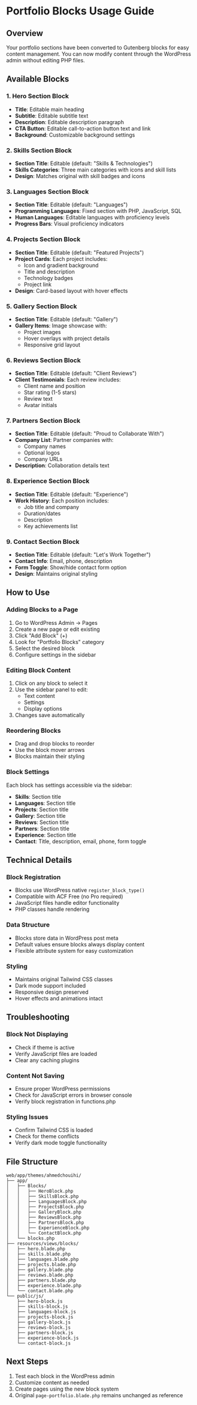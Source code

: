 # Portfolio Blocks Usage Guide

## Overview
Your portfolio sections have been converted to Gutenberg blocks for easy content management. You can now modify content through the WordPress admin without editing PHP files.

## Available Blocks

### 1. Hero Section Block
- **Title**: Editable main heading
- **Subtitle**: Editable subtitle text
- **Description**: Editable description paragraph
- **CTA Button**: Editable call-to-action button text and link
- **Background**: Customizable background settings

### 2. Skills Section Block
- **Section Title**: Editable (default: "Skills & Technologies")
- **Skills Categories**: Three main categories with icons and skill lists
- **Design**: Matches original with skill badges and icons

### 3. Languages Section Block
- **Section Title**: Editable (default: "Languages")
- **Programming Languages**: Fixed section with PHP, JavaScript, SQL
- **Human Languages**: Editable languages with proficiency levels
- **Progress Bars**: Visual proficiency indicators

### 4. Projects Section Block
- **Section Title**: Editable (default: "Featured Projects")
- **Project Cards**: Each project includes:
  - Icon and gradient background
  - Title and description
  - Technology badges
  - Project link
- **Design**: Card-based layout with hover effects

### 5. Gallery Section Block
- **Section Title**: Editable (default: "Gallery")
- **Gallery Items**: Image showcase with:
  - Project images
  - Hover overlays with project details
  - Responsive grid layout

### 6. Reviews Section Block
- **Section Title**: Editable (default: "Client Reviews")
- **Client Testimonials**: Each review includes:
  - Client name and position
  - Star rating (1-5 stars)
  - Review text
  - Avatar initials

### 7. Partners Section Block
- **Section Title**: Editable (default: "Proud to Collaborate With")
- **Company List**: Partner companies with:
  - Company names
  - Optional logos
  - Company URLs
- **Description**: Collaboration details text

### 8. Experience Section Block
- **Section Title**: Editable (default: "Experience")
- **Work History**: Each position includes:
  - Job title and company
  - Duration/dates
  - Description
  - Key achievements list

### 9. Contact Section Block
- **Section Title**: Editable (default: "Let's Work Together")
- **Contact Info**: Email, phone, description
- **Form Toggle**: Show/hide contact form option
- **Design**: Maintains original styling

## How to Use

### Adding Blocks to a Page
1. Go to WordPress Admin → Pages
2. Create a new page or edit existing
3. Click "Add Block" (+)
4. Look for "Portfolio Blocks" category
5. Select the desired block
6. Configure settings in the sidebar

### Editing Block Content
1. Click on any block to select it
2. Use the sidebar panel to edit:
   - Text content
   - Settings
   - Display options
3. Changes save automatically

### Reordering Blocks
- Drag and drop blocks to reorder
- Use the block mover arrows
- Blocks maintain their styling

### Block Settings
Each block has settings accessible via the sidebar:
- **Skills**: Section title
- **Languages**: Section title
- **Projects**: Section title
- **Gallery**: Section title
- **Reviews**: Section title
- **Partners**: Section title
- **Experience**: Section title
- **Contact**: Title, description, email, phone, form toggle

## Technical Details

### Block Registration
- Blocks use WordPress native `register_block_type()`
- Compatible with ACF Free (no Pro required)
- JavaScript files handle editor functionality
- PHP classes handle rendering

### Data Structure
- Blocks store data in WordPress post meta
- Default values ensure blocks always display content
- Flexible attribute system for easy customization

### Styling
- Maintains original Tailwind CSS classes
- Dark mode support included
- Responsive design preserved
- Hover effects and animations intact

## Troubleshooting

### Block Not Displaying
- Check if theme is active
- Verify JavaScript files are loaded
- Clear any caching plugins

### Content Not Saving
- Ensure proper WordPress permissions
- Check for JavaScript errors in browser console
- Verify block registration in functions.php

### Styling Issues
- Confirm Tailwind CSS is loaded
- Check for theme conflicts
- Verify dark mode toggle functionality

## File Structure
```
web/app/themes/ahmedchouihi/
├── app/
│   ├── Blocks/
│   │   ├── HeroBlock.php
│   │   ├── SkillsBlock.php
│   │   ├── LanguagesBlock.php
│   │   ├── ProjectsBlock.php
│   │   ├── GalleryBlock.php
│   │   ├── ReviewsBlock.php
│   │   ├── PartnersBlock.php
│   │   ├── ExperienceBlock.php
│   │   └── ContactBlock.php
│   └── blocks.php
├── resources/views/blocks/
│   ├── hero.blade.php
│   ├── skills.blade.php
│   ├── languages.blade.php
│   ├── projects.blade.php
│   ├── gallery.blade.php
│   ├── reviews.blade.php
│   ├── partners.blade.php
│   ├── experience.blade.php
│   └── contact.blade.php
└── public/js/
    ├── hero-block.js
    ├── skills-block.js
    ├── languages-block.js
    ├── projects-block.js
    ├── gallery-block.js
    ├── reviews-block.js
    ├── partners-block.js
    ├── experience-block.js
    └── contact-block.js
```

## Next Steps
1. Test each block in the WordPress admin
2. Customize content as needed
3. Create pages using the new block system
4. Original `page-portfolio.blade.php` remains unchanged as reference 